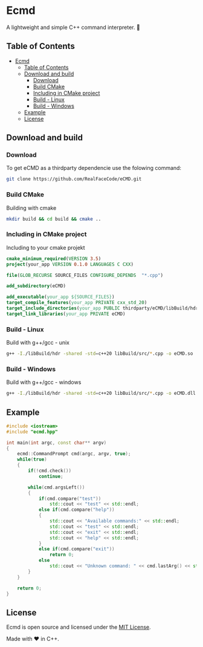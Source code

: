 # Ecmd

A lightweight and simple C++ command interpreter. 🚀

## Table of Contents

- [Ecmd](#ecmd)
  - [Table of Contents](#table-of-contents)
  - [Download and build](#download-and-build)
    - [Download](#download)
    - [Build CMake](#build-cmake)
    - [Including in CMake project](#including-in-cmake-project)
    - [Build - Linux](#build---linux)
    - [Build - Windows](#build---windows)
  - [Example](#example)
  - [License](#license)

## Download and build

### Download

To get eCMD as a thirdparty dependencie use the folowing command:

```bash
git clone https://github.com/RealFaceCode/eCMD.git
```

### Build CMake

Building with cmake

```bash
mkdir build && cd build && cmake ..
```

### Including in CMake project

Including to your cmake projekt

```cmake
cmake_minimum_required(VERSION 3.5)
project(your_app VERSION 0.1.0 LANGUAGES C CXX)

file(GLOB_RECURSE SOURCE_FILES CONFIGURE_DEPENDS  "*.cpp")

add_subdirectory(eCMD)

add_executable(your_app ${SOURCE_FILES})
target_compile_features(your_app PRIVATE cxx_std_20)
target_include_directories(your_app PUBLIC thirdparty/eCMD/libBuild/hdr)
target_link_libraries(your_app PRIVATE eCMD)
```

### Build - Linux

Build with g++/gcc - unix

```bash
g++ -I./libBuild/hdr -shared -std=c++20 libBuild/src/*.cpp -o eCMD.so
```

### Build - Windows

Build with g++/gcc - windows

```bash
g++ -I./libBuild/hdr -shared -std=c++20 libBuild/src/*.cpp -o eCMD.dll
```

## Example

```cpp
#include <iostream>
#include "ecmd.hpp"

int main(int argc, const char** argv) 
{
    ecmd::CommandPrompt cmd(argc, argv, true);
    while(true)
    {
        if(!cmd.check())
            continue;

        while(cmd.argsLeft())
        {
            if(cmd.compare("test"))
                std::cout << "test" << std::endl;
            else if(cmd.compare("help"))
            {
                std::cout << "Available commands:" << std::endl;
                std::cout << "test" << std::endl;
                std::cout << "exit" << std::endl;
                std::cout << "help" << std::endl;
            }
            else if(cmd.compare("exit"))
                return 0;
            else
                std::cout << "Unknown command: " << cmd.lastArg() << std::endl;
        }
    }

    return 0;
}
```

## License

Ecmd is open source and licensed under the [MIT License](LICENSE).

Made with ❤️ in C++.